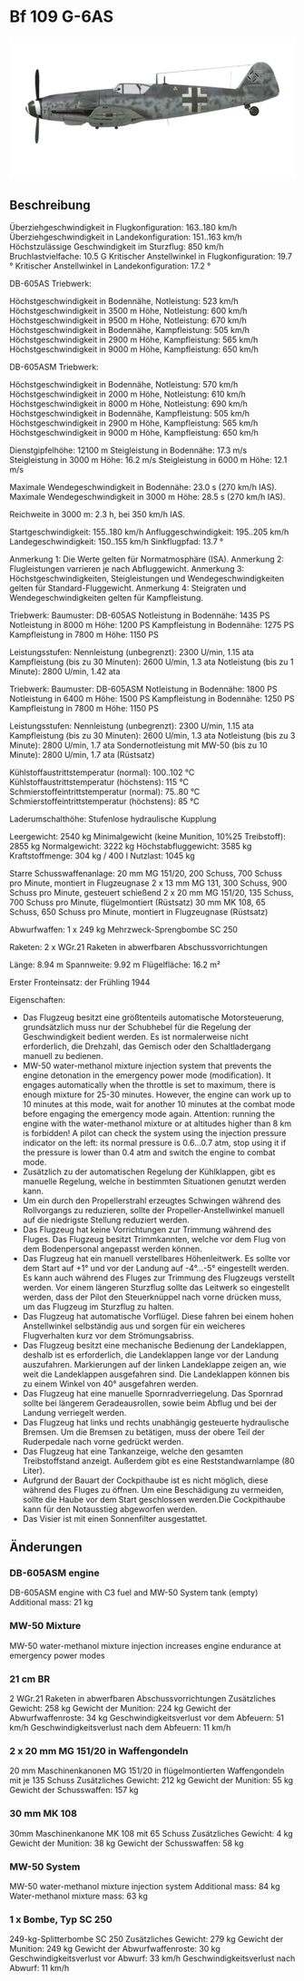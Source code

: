 # Bf 109 G-6AS

![bf109g6as](../images/bf109g6as.png)

## Beschreibung

Überziehgeschwindigkeit in Flugkonfiguration: 163..180 km/h
Überziehgeschwindigkeit in Landekonfiguration: 151..163 km/h
Höchstzulässige Geschwindigkeit im Sturzflug: 850 km/h
Bruchlastvielfache: 10.5 G
Kritischer Anstellwinkel in Flugkonfiguration: 19.7 °
Kritischer Anstellwinkel in Landekonfiguration: 17.2 °

DB-605AS Triebwerk:

Höchstgeschwindigkeit in Bodennähe, Notleistung: 523 km/h
Höchstgeschwindigkeit in 3500 m Höhe, Notleistung: 600 km/h
Höchstgeschwindigkeit in 9500 m Höhe, Notleistung: 670 km/h
Höchstgeschwindigkeit in Bodennähe, Kampfleistung: 505 km/h
Höchstgeschwindigkeit in 2900 m Höhe, Kampfleistung: 565 km/h
Höchstgeschwindigkeit in 9000 m Höhe, Kampfleistung: 650 km/h

DB-605ASM Triebwerk:

Höchstgeschwindigkeit in Bodennähe, Notleistung: 570 km/h
Höchstgeschwindigkeit in 2000 m Höhe, Notleistung: 610 km/h
Höchstgeschwindigkeit in 8000 m Höhe, Notleistung: 690 km/h
Höchstgeschwindigkeit in Bodennähe, Kampfleistung: 505 km/h
Höchstgeschwindigkeit in 2900 m Höhe, Kampfleistung: 565 km/h
Höchstgeschwindigkeit in 9000 m Höhe, Kampfleistung: 650 km/h

Dienstgipfelhöhe: 12100 m
Steigleistung in Bodennähe: 17.3 m/s
Steigleistung in 3000 m Höhe: 16.2 m/s
Steigleistung in 6000 m Höhe: 12.1 m/s

Maximale Wendegeschwindigkeit in Bodennähe: 23.0 s (270 km/h IAS).
Maximale Wendegeschwindigkeit in 3000 m Höhe: 28.5 s (270 km/h IAS).

Reichweite in 3000 m: 2.3 h, bei 350 km/h IAS.

Startgeschwindigkeit: 155..180 km/h
Anfluggeschwindigkeit: 195..205 km/h
Landegeschwindigkeit: 150..155 km/h
Sinkflugpfad: 13.7 °

Anmerkung 1: Die Werte gelten für Normatmosphäre (ISA).
Anmerkung 2: Flugleistungen varrieren je nach Abfluggewicht.
Anmerkung 3: Höchstgeschwindigkeiten, Steigleistungen und Wendegeschwindigkeiten gelten für Standard-Fluggewicht.
Anmerkung 4: Steigraten und Wendegeschwindigkeiten gelten für Kampfleistung.

Triebwerk:
Baumuster: DB-605AS
Notleistung in Bodennähe: 1435 PS
Notleistung in 8000 m Höhe: 1200 PS
Kampfleistung in Bodennähe: 1275 PS
Kampfleistung in 7800 m Höhe: 1150 PS

Leistungsstufen:
Nennleistung (unbegrenzt): 2300 U/min, 1.15 ata
Kampfleistung (bis zu 30 Minuten): 2600 U/min, 1.3 ata
Notleistung (bis zu 1 Minute): 2800 U/min, 1.42 ata

Triebwerk:
Baumuster: DB-605ASM
Notleistung in Bodennähe: 1800 PS
Notleistung in 6400 m Höhe: 1500 PS
Kampfleistung in Bodennähe: 1250 PS
Kampfleistung in 7800 m Höhe: 1150 PS

Leistungsstufen:
Nennleistung (unbegrenzt): 2300 U/min, 1.15 ata
Kampfleistung (bis zu 30 Minuten): 2600 U/min, 1.3 ata
Notleistung (bis zu 3 Minute): 2800 U/min, 1.7 ata
Sondernotleistung mit MW-50 (bis zu 10 Minute): 2800 U/min, 1.7 ata (Rüstsatz)

Kühlstoffaustrittstemperatur (normal): 100..102 °C
Kühlstoffaustrittstemperatur (höchstens): 115 °C
Schmierstoffeintrittstemperatur (normal): 75..80 °C
Schmierstoffeintrittstemperatur (höchstens): 85 °C

Laderumschalthöhe: Stufenlose hydraulische Kupplung 

Leergewicht: 2540 kg
Minimalgewicht (keine Munition, 10%25 Treibstoff): 2855 kg
Normalgewicht: 3222 kg
Höchstabfluggewicht: 3585 kg
Kraftstoffmenge: 304 kg / 400 l
Nutzlast: 1045 kg

Starre Schusswaffenanlage:
20 mm MG 151/20, 200 Schuss, 700 Schuss pro Minute, montiert in Flugzeugnase
2 x 13 mm MG 131, 300 Schuss, 900 Schuss pro Minute, gesteuert schießend
2 x 20 mm MG 151/20, 135 Schuss, 700 Schuss pro Minute, flügelmontiert (Rüstsatz)
30 mm MK 108, 65 Schuss, 650 Schuss pro Minute, montiert in Flugzeugnase (Rüstsatz)

Abwurfwaffen:
1 x 249 kg Mehrzweck-Sprengbombe SC 250

Raketen:
2 x WGr.21 Raketen in abwerfbaren Abschussvorrichtungen

Länge: 8.94 m
Spannweite: 9.92 m
Flügelfläche: 16.2 m²

Erster Fronteinsatz: der Frühling 1944

Eigenschaften:
- Das Flugzeug besitzt eine größtenteils automatische Motorsteuerung, grundsätzlich muss nur der Schubhebel für die Regelung der Geschwindigkeit bedient werden. Es ist normalerweise nicht erforderlich, die Drehzahl, das Gemisch oder den Schaltladergang manuell zu bedienen.
- MW-50 water-methanol mixture injection system that prevents the engine detonation in the emergency power mode (modification). It engages automatically when the throttle is set to maximum, there is enough mixture for 25-30 minutes. However, the engine can work up to 10 minutes at this mode, wait for another 10 minutes at the combat mode before engaging the emergency mode again. Attention: running the engine with the water-methanol mixture or at altitudes higher than 8 km is forbidden! A pilot can check the system using the injection pressure indicator on the left: its normal pressure is 0.6...0.7 atm, stop using it if the pressure is lower than 0.4 atm and switch the engine to combat mode.
- Zusätzlich zu der automatischen Regelung der Kühlklappen, gibt es manuelle Regelung, welche in bestimmten Situationen genutzt werden kann.
- Um ein durch den Propellerstrahl erzeugtes Schwingen während des Rollvorgangs zu reduzieren, sollte der Propeller-Anstellwinkel manuell auf die niedrigste Stellung reduziert werden.
- Das Flugzeug hat keine Vorrichtungen zur Trimmung während des Fluges. Das Flugzeug besitzt Trimmkannten, welche vor dem Flug von dem Bodenpersonal angepasst werden können.
- Das Flugzeug hat ein manuell verstellbares Höhenleitwerk. Es sollte vor dem Start auf +1° und vor der Landung auf -4°...-5° eingestellt werden. Es kann auch während des Fluges zur Trimmung des Flugzeugs verstellt werden. Vor einem längeren Sturzflug sollte das Leitwerk so eingestellt werden, dass der Pilot den Steuerknüppel nach vorne drücken muss, um das Flugzeug im Sturzflug zu halten.
- Das Flugzeug hat automatische Vorflügel. Diese fahren bei einem hohen Anstellwinkel selbständig aus und sorgen für ein weicheres Flugverhalten kurz vor dem Strömungsabriss.
- Das Flugzeug besitzt eine mechanische Bedienung der Landeklappen, deshalb ist es erforderlich, die Landeklappen lange vor der Landung auszufahren. Markierungen auf der linken Landeklappe zeigen an, wie weit die Landeklappen ausgefahren sind. Die Landeklappen können bis zu einem Winkel von 40° ausgefahren werden.
- Das Flugzeug hat eine manuelle Spornradverriegelung. Das Spornrad sollte bei längerem Geradeausrollen, sowie beim Abflug und bei der Landung verriegelt werden.
- Das Flugzeug hat links und rechts unabhängig gesteuerte hydraulische Bremsen. Um die Bremsen zu betätigen, muss der obere Teil der Ruderpedale nach vorne gedrückt werden.
- Das Flugzeug hat eine Tankanzeige, welche den gesamten Treibstoffstand anzeigt. Außerdem gibt es eine Reststandwarnlampe (80 Liter).
- Aufgrund der Bauart der Cockpithaube ist es nicht möglich, diese während des Fluges zu öffnen. Um eine Beschädigung zu vermeiden, sollte die Haube vor dem Start geschlossen werden.Die Cockpithaube kann für den Notausstieg abgeworfen werden.
- Das Visier ist mit einen Sonnenfilter ausgestattet.

## Änderungen


### DB-605ASM engine

DB-605ASM engine with C3 fuel and MW-50 System tank (empty)
Additional mass: 21 kg


### MW-50 Mixture

MW-50 water-methanol mixture injection increases engine endurance at emergency power modes


### 21 cm BR

2 WGr.21 Raketen in abwerfbaren Abschussvorrichtungen
Zusätzliches Gewicht: 258 kg
Gewicht der Munition: 224 kg
Gewicht der Abwurfwaffenroste: 34 kg
Geschwindigkeitsverlust vor dem Abfeuern: 51 km/h
Geschwindigkeitsverlust nach dem Abfeuern: 11 km/h


### 2 x 20 mm MG 151/20 in Waffengondeln

20 mm Maschinenkanonen MG 151/20 in flügelmontierten Waffengondeln mit je 135 Schuss
Zusätzliches Gewicht: 212 kg
Gewicht der Munition: 55 kg
Gewicht der Schusswaffen: 157 kg


### 30 mm MK 108

30mm Maschinenkanone MK 108 mit 65 Schuss
Zusätzliches Gewicht: 4 kg
Gewicht der Munition: 38 kg
Gewicht der Schusswaffen: 58 kg


### MW-50 System

MW-50 water-methanol mixture injection system 
Additional mass: 84 kg
Water-methanol mixture mass: 63 kg


### 1 x Bombe, Typ SC 250

249-kg-Splitterbombe SC 250
Zusätzliches Gewicht: 279 kg
Gewicht der Munition: 249 kg
Gewicht der Abwurfwaffenroste: 30 kg
Geschwindigkeitsverlust vor Abwurf: 33 km/h
Geschwindigkeitsverlust nach Abwurf: 11 km/h